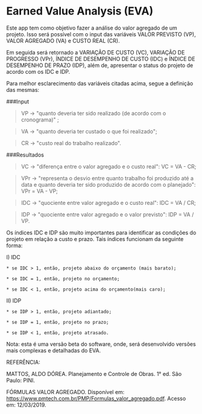 Earned Value Analysis (EVA)
=======

Este app tem como objetivo fazer a análise do valor agregado de um projeto. Isso será possível com o input das variáveis VALOR PREVISTO (VP), VALOR AGREGADO (VA) e CUSTO REAL (CR).

Em seguida será retornado a VARIAÇÃO DE CUSTO (VC), VARIAÇÃO DE PROGRESSO (VPr), ÍNDICE DE DESEMPENHO DE CUSTO (IDC) e ÍNDICE DE DESEMPENHO DE PRAZO (IDP), além de, apresentar o status do projeto de acordo com os IDC e IDP.

Para melhor esclarecimento das variáveis citadas acima, segue a definição das mesmas:

###Input

> VP -> "quanto deveria ter sido realizado (de acordo com o cronograma)" ;

> VA -> "quanto deveria ter custado o que foi realizado";

> CR -> "custo real do trabalho realizado".

###Resultados

> VC  -> "diferença entre o valor agregado e o custo real": 
      VC = VA - CR;
      
> VPr -> "representa o desvio entre quanto trabalho foi produzido até a data e quanto deveria ter sido produzido de acordo com o planejado":
      VPr = VA - VP;
      
> IDC -> "quociente entre valor agregado e o custo real":
      IDC = VA / CR;
      
> IDP -> "quociente entre valor agregado e o valor previsto":
      IDP = VA / VP.

Os índices IDC e IDP são muito importantes para identificar as condições do projeto em relação a custo e prazo. Tais índices funcionam da seguinte forma:

I) IDC

	* se IDC > 1, então, projeto abaixo do orçamento (mais barato);
	
	* se IDC = 1, então, projeto no orçamento;
	
	* se IDC < 1, então, projeto acima do orçamento(mais caro);
	
II) IDP

	* se IDP > 1, então, projeto adiantado;
	
	* se IDP = 1, então, projeto no prazo;
	
	* se IDP < 1, então, projeto atrasado.

Nota: esta é uma versão beta do software, onde, será desenvolvido versões mais complexas e detalhadas do EVA.

REFERÊNCIA:

MATTOS, ALDO DÓREA. Planejamento e Controle de Obras. 1° ed. São Paulo: PINI.

FÓRMULAS VALOR AGREGADO. Disponível em: <https://www.pmtech.com.br/PMP/Formulas_valor_agregado.pdf>. Acesso em: 12/03/2019.
